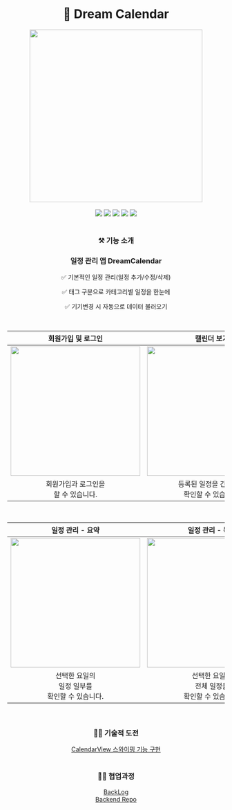 <div align="center">
    <h1>📅 Dream Calendar</h1>
    <img src="https://i.imgur.com/JwxPfiJ.png" width=400>
</div>

<br>

<div align="center">
    <img src="https://img.shields.io/badge/swift-5.7-F05138.svg?style=flat&logo=Swift">
    <img src="https://img.shields.io/badge/16.0-000000.svg?style=flat&logo=iOS">
    <img src="https://img.shields.io/badge/Xcode-14.0.1-white.svg?style=flat&logo=XCode">
    <img src="https://img.shields.io/badge/SwiftUI-white.svg?style=flat&logo=swift&color=001b87&logoColor=white">
    <img src="https://img.shields.io/badge/Combine-777777.svg?style=flat">
</div>

<br>

<div align="center">
    <h3>⚒️ 기능 소개</h3>
    <h3>일정 관리 앱 <b>DreamCalendar</b></h3>
    <p>✅ 기본적인 일정 관리(일정 추가/수정/삭제)</p>
    <p>✅ 태그 구분으로 카테고리별 일정을 한눈에</p>
    <p>✅ 기기변경 시 자동으로 데이터 불러오기</p>
</div>

<br>

|회원가입 및 로그인|캘린더 보기|설정|
|:-:|:-:|:-:|
|<img src="https://user-images.githubusercontent.com/64150179/225547851-77469211-3324-4515-a695-39c21711dd56.png" width=300>|<img src="https://user-images.githubusercontent.com/64150179/225548727-ded89ae1-9fae-4cab-b561-e37ab9383538.png" width=300>|<img src=https://i.imgur.com/nK9alM0.png width=300>|
|회원가입과 로그인을 <br>할 수 있습니다.|등록된 일정을 간략하게<br>확인할 수 있습니다.|앱 환경을<br>설정할 수 있습니다.|

<br>

|일정 관리 - 요약|일정 관리 - 목록|일정 관리 - 상세|
|:-:|:-:|:-:|
|<img src="https://user-images.githubusercontent.com/64150179/225547861-44baa82b-d586-42ed-b9d4-a50b8202d859.png" width=300>|<img src="https://user-images.githubusercontent.com/64150179/225547868-b50ad061-0af7-4700-b5dd-04458dc72979.png" width=300>|<img src="https://user-images.githubusercontent.com/64150179/225547865-abec9162-1a67-4b6e-b555-e7f0298f379c.png" width=300>|
|선택한 요일의<br>일정 일부를<br>확인할 수 있습니다.|선택한 요일의 <br>전체 일정을<br> 확인할 수 있습니다.|선택한 일정의<br>상세 정보를<br> 확인할 수 있습니다.|

<br>

<div align="center">
    <h3>🏃🏻 기술적 도전</h3>
    <a href=https://github.com/kau-dreamtree/ios-dream-calendar/issues/23>CalendarView 스와이핑 기능 구현</a>
</div>

<br>

<div align="center">
    <h3>👫🏻 협업과정 </h3>
    <a href=https://tmfrlrkvlek.notion.site/4217b8bd8f5e41d18e903a916ce03e48?v=7ef98b0ca8c4493da5e4681bfe2d664d>BackLog</a><br>
    <a href=https://github.com/kau-dreamtree/server-dream-calendar>Backend Repo</a><br>
</div>

<br>
